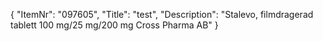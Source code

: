 {
  "ItemNr": "097605",
  "Title": "test",
  "Description": "Stalevo, filmdragerad tablett 100 mg/25 mg/200 mg Cross Pharma AB"
}